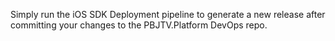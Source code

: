 Simply run the iOS SDK Deployment pipeline to generate a new release after committing your changes to the PBJTV.Platform DevOps repo.
